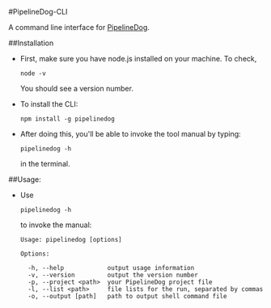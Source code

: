 #PipelineDog-CLI

A command line interface for [PipelineDog](http://pipeline.dog).

##Installation
- First, make sure you have node.js installed on your machine. To check,
  ```
  node -v
  ```
  You should see a version number.

- To install the CLI:
  ```
  npm install -g pipelinedog
  ```

- After doing this, you'll be able to invoke the tool manual by typing:
  ```
  pipelinedog -h
  ```
  in the terminal.

##Usage:
- Use
  ```
  pipelinedog -h
  ```
  to invoke the manual:

  ```
  Usage: pipelinedog [options]

  Options:

    -h, --help            output usage information
    -v, --version         output the version number
    -p, --project <path>  your PipelineDog project file
    -l, --list <path>     file lists for the run, separated by commas
    -o, --output [path]   path to output shell command file
  ```
